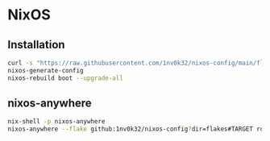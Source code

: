 # NixOS

## Installation

```sh
curl -s "https://raw.githubusercontent.com/1nv0k32/nixos-config/main/flakes/flake.nix?v=$(date +%s)" -o /etc/nixos/flake.nix
nixos-generate-config
nixos-rebuild boot --upgrade-all
```

## nixos-anywhere

```sh
nix-shell -p nixos-anywhere
nixos-anywhere --flake github:1nv0k32/nixos-config?dir=flakes#TARGET root@HOST
```
